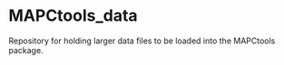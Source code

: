 # MAPCtools_data
Repository for holding larger data files to be loaded into the MAPCtools package. 
